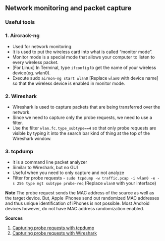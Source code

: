 ## Network monitoring and packet capture

### Useful tools

### 1. Aircrack-ng

* Used for network monitoring
* It is used to put the wireless card into what is called “monitor mode”.  
* Monitor mode is a special mode that allows your computer to listen to every wireless packet.
* [For Linux] In Terminal, type `ifconfig` to get the name of your wireless device(eg. wlan0).
* Execute sudo `airmon-ng start wlan0` [Replace `wlan0` with device name] so that the wireless device is enabled in monitor mode.

### 2. Wireshark

* Wireshark is used to capture packets that are being transferred over the network.
* Since we need to capture only the probe requests, we need to use a filter.
* Use the filter `wlan.fc.type_subtype==4` so that only probe requests are visible by typing it into the search bar kind of thing at the top of the Wireshark window.

### 3. tcpdump

* It is a command line packet analyzer
* Similar to Wireshark, but no GUI
* Useful when you need to only capture and not analyze
* Filter for probe requests - `sudo tcpdump -w traffic.pcap -i wlan0 -e -s 256 type mgt subtype probe-req` (Replace `wlan0` with your interface)

__Note__
The probe request sends the MAC address of the source as well as the target device. But, Apple iPhones send out randomized MAC addresses and thus unique identification of iPhones is not possible. Most Android devices however, do not have MAC address randomization enabled.

__Sources__

1. [Capturing probe requests with tcpdump](https://robinhenniges.com/capture-wifi-wlan-802-11-probe-request-with-tcpdump/)
2. [Capturing probe requests with Wireshark](https://www.willhackforsushi.com/papers/80211_Pocket_Reference_Guide.pdf)
